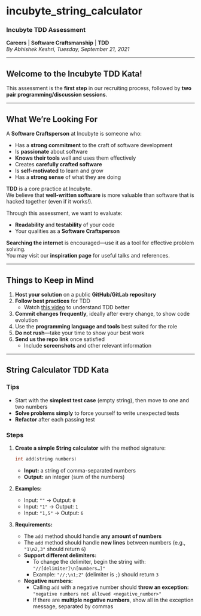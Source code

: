 # **incubyte_string_calculator**

### **Incubyte TDD Assessment**

**Careers** | **Software Craftsmanship** | **TDD**  
_By Abhishek Keshri, Tuesday, September 21, 2021_

---

## **Welcome to the Incubyte TDD Kata!**

This assessment is the **first step** in our recruiting process, followed by **two pair programming/discussion sessions**.

---

## **What We’re Looking For**

A **Software Craftsperson** at Incubyte is someone who:
- Has a **strong commitment** to the craft of software development
- Is **passionate** about software
- **Knows their tools** well and uses them effectively
- Creates **carefully crafted software**
- Is **self-motivated** to learn and grow
- Has a **strong sense** of what they are doing

**TDD** is a core practice at Incubyte.  
We believe that **well-written software** is more valuable than software that is hacked together (even if it works!).

Through this assessment, we want to evaluate:
- **Readability** and **testability** of your code
- Your qualities as a **Software Craftsperson**

**Searching the internet** is encouraged—use it as a tool for effective problem solving.  
You may visit our **inspiration page** for useful talks and references.

---

## **Things to Keep in Mind**

1. **Host your solution** on a public **GitHub/GitLab repository**
2. **Follow best practices** for TDD  
   - Watch [this video](https://www.youtube.com/watch?v=qkblc5WRn-U) to understand TDD better
3. **Commit changes frequently**, ideally after every change, to show code evolution
4. Use the **programming language and tools** best suited for the role
5. **Do not rush**—take your time to show your best work
6. **Send us the repo link** once satisfied  
   - Include **screenshots** and other relevant information

---

## **String Calculator TDD Kata**

### **Tips**
- Start with the **simplest test case** (empty string), then move to one and two numbers
- **Solve problems simply** to force yourself to write unexpected tests
- **Refactor** after each passing test

### **Steps**

1. **Create a simple String calculator** with the method signature:

   ```c++
   int add(string numbers)
   ```

   - **Input:** a string of comma-separated numbers
   - **Output:** an integer (sum of the numbers)

2. **Examples:**
   - Input: `""` → Output: `0`
   - Input: `"1"` → Output: `1`
   - Input: `"1,5"` → Output: `6`

3. **Requirements:**
   - The `add` method should handle **any amount of numbers**
   - The `add` method should handle **new lines** between numbers (e.g., `"1\n2,3"` should return `6`)
   - **Support different delimiters:**
     - To change the delimiter, begin the string with:  
       `"//[delimiter]\n[numbers…]"`
     - Example: `"//;\n1;2"` (delimiter is `;`) should return `3`
   - **Negative numbers:**  
     - Calling `add` with a negative number should **throw an exception:**  
       `"negative numbers not allowed <negative_number>"`
     - If there are **multiple negative numbers**, show all in the exception message, separated by commas